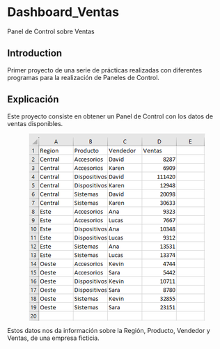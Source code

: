 # Dashboard_Ventas
Panel de Control sobre Ventas

## Introduction
Primer proyecto de una serie de prácticas realizadas con diferentes programas para la realización de Paneles de Control.

## Explicación
Este proyecto consiste en obtener un Panel de Control con los datos de ventas disponibles.

<img src="Ventas.PNG" style="display: block; margin: auto;">

Estos datos nos da información sobre la Región, Producto, Vendedor y Ventas, de una empresa ficticia.
